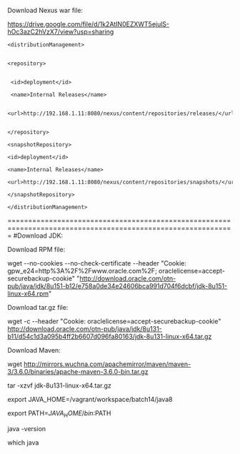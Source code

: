 Download Nexus war file:

https://drive.google.com/file/d/1k2AtIN0EZXWT5ejulS-hOc3azC2hVzX7/view?usp=sharing



    <distributionManagement>


    <repository>


     <id>deployment</id>
     
     <name>Internal Releases</name>
     
     <url>http://192.168.1.11:8080/nexus/content/repositories/releases/</url>


    </repository>  
  
    <snapshotRepository>
  
    <id>deployment</id>
     
    <name>Internal Releases</name>
     
    <url>http://192.168.1.11:8080/nexus/content/repositories/snapshots/</url>
  
    </snapshotRepository>
    
    </distributionManagement>





=============================================================================================================
#Download JDK:

Download RPM file:   

wget --no-cookies --no-check-certificate --header "Cookie: gpw_e24=http%3A%2F%2Fwww.oracle.com%2F; oraclelicense=accept-securebackup-cookie" "http://download.oracle.com/otn-pub/java/jdk/8u151-b12/e758a0de34e24606bca991d704f6dcbf/jdk-8u151-linux-x64.rpm"

Download tar.gz file:

wget -c --header "Cookie: oraclelicense=accept-securebackup-cookie" http://download.oracle.com/otn-pub/java/jdk/8u131-b11/d54c1d3a095b4ff2b6607d096fa80163/jdk-8u131-linux-x64.tar.gz


Download Maven:

wget http://mirrors.wuchna.com/apachemirror/maven/maven-3/3.6.0/binaries/apache-maven-3.6.0-bin.tar.gz

   tar -xzvf jdk-8u131-linux-x64.tar.gz
   
   export JAVA_HOME=/vagrant/workspace/batch14/java8
   
   export PATH=$JAVA_HOME/bin:$PATH
   
   java -version
   
   which java
